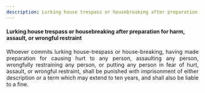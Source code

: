 ```yaml
---
description: Lurking house trespass or housebreaking after preparation for harm, assault, or wrongful restraint
---
```


#### Lurking house trespass or housebreaking after preparation for harm, assault, or wrongful restraint
<div style="text-align: justify">

Whoever commits lurking house-trespass or house-breaking, having made preparation for causing hurt to any person, assaulting any person, wrongfully restraining any person, or putting any person in fear of hurt, assault, or wrongful restraint, shall be punished with imprisonment of either description or a term which may extend to ten years, and shall also be liable to a fine.

</div>
